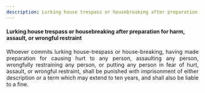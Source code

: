 ```yaml
---
description: Lurking house trespass or housebreaking after preparation for harm, assault, or wrongful restraint
---
```


#### Lurking house trespass or housebreaking after preparation for harm, assault, or wrongful restraint
<div style="text-align: justify">

Whoever commits lurking house-trespass or house-breaking, having made preparation for causing hurt to any person, assaulting any person, wrongfully restraining any person, or putting any person in fear of hurt, assault, or wrongful restraint, shall be punished with imprisonment of either description or a term which may extend to ten years, and shall also be liable to a fine.

</div>
